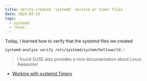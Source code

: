 ```yaml
---
title: Verify created `systemd` service or timer files
date: 2025-03-23
tags:
  - systemd
  - linux
---
```


Today, I learned how to verify that the systemd files we created

```sh
systemd-analyze verify /etc/systemd/system/helloworld.*
```

> I found SUSE also provides a nice documentation about Linux. Awesome!

- [Working with systemd Timers](https://documentation.suse.com/smart/systems-management/html/systemd-working-with-timers/index.html)
